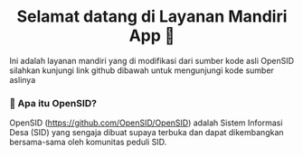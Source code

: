 <h1 align="center">Selamat datang di Layanan Mandiri App 👋</h1>

Ini adalah layanan mandiri yang di modifikasi dari sumber kode asli OpenSID
silahkan kunjungi link github dibawah untuk mengunjungi kode sumber aslinya

### 🤔 Apa itu OpenSID?

OpenSID (https://github.com/OpenSID/OpenSID) adalah Sistem Informasi Desa (SID) yang sengaja dibuat supaya terbuka dan dapat dikembangkan bersama-sama oleh komunitas peduli SID.
